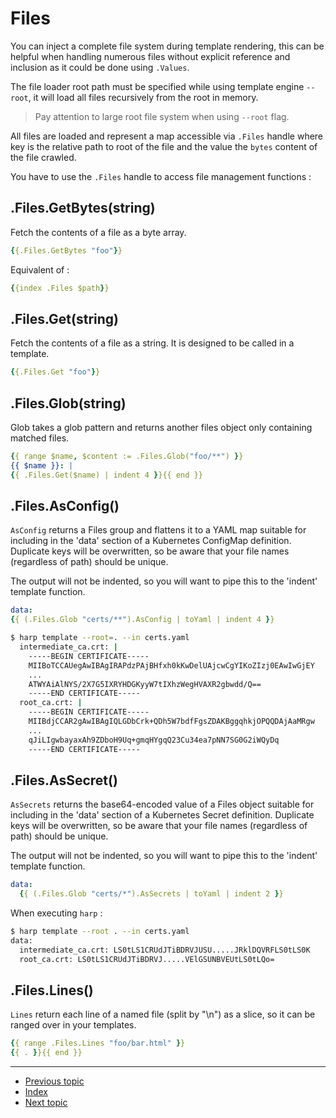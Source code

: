 # Files

You can inject a complete file system during template rendering, this can be
helpful when handling numerous files without explicit reference and inclusion as
it could be done using `.Values`.

The file loader root path must be specified while using template engine `--root`,
it will load all files recursively from the root in memory.

> Pay attention to large root file system when using `--root` flag.

All files are loaded and represent a map accessible via `.Files` handle where
key is the relative path to root of the file and the value the `bytes` content
of the file crawled.

You have to use the `.Files` handle to access file management functions :

## .Files.GetBytes(string)

Fetch the contents of a file as a byte array.

```yaml
{{.Files.GetBytes "foo"}}
```

Equivalent of :

```yaml
{{index .Files $path}}
```

## .Files.Get(string)

Fetch the contents of a file as a string. It is designed to be called in a
template.

```yaml
{{.Files.Get "foo"}}
```

## .Files.Glob(string)

Glob takes a glob pattern and returns another files object only containing
matched files.

```yaml
{{ range $name, $content := .Files.Glob("foo/**") }}
{{ $name }}: |
{{ .Files.Get($name) | indent 4 }}{{ end }}
```

## .Files.AsConfig()

`AsConfig` returns a Files group and flattens it to a YAML map suitable for
including in the 'data' section of a Kubernetes ConfigMap definition.
Duplicate keys will be overwritten, so be aware that your file names
(regardless of path) should be unique.

The output will not be indented, so you will want to pipe this to the
'indent' template function.

```yaml
data:
{{ (.Files.Glob "certs/**").AsConfig | toYaml | indent 4 }}
```

```sh
$ harp template --root=. --in certs.yaml
  intermediate_ca.crt: |
    -----BEGIN CERTIFICATE-----
    MIIBoTCCAUegAwIBAgIRAPdzPAjBHfxh0kKwDelUAjcwCgYIKoZIzj0EAwIwGjEY
    ...
    ATWYAiAlNYS/2X7G5IXRYHDGKyyW7tIXhzWegHVAXR2gbwdd/Q==
    -----END CERTIFICATE-----
  root_ca.crt: |
    -----BEGIN CERTIFICATE-----
    MIIBdjCCAR2gAwIBAgIQLGDbCrk+QDh5W7bdfFgsZDAKBggqhkjOPQQDAjAaMRgw
    ...
    qJiLIgwbayaxAh9ZDboH9Uq+gmqHYgqQ23Cu34ea7pNN7SG0G2iWQyDq
    -----END CERTIFICATE-----
```

## .Files.AsSecret()

`AsSecrets` returns the base64-encoded value of a Files object suitable for
including in the 'data' section of a Kubernetes Secret definition.
Duplicate keys will be overwritten, so be aware that your file names
(regardless of path) should be unique.

The output will not be indented, so you will want to pipe this to the
'indent' template function.

```yaml
data:
  {{ (.Files.Glob "certs/*").AsSecrets | toYaml | indent 2 }}
```

When executing `harp` :

```sh
$ harp template --root . --in certs.yaml
data:
  intermediate_ca.crt: LS0tLS1CRUdJTiBDRVJUSU.....JRklDQVRFLS0tLS0K
  root_ca.crt: LS0tLS1CRUdJTiBDRVJ.....VElGSUNBVEUtLS0tLQo=
```

## .Files.Lines()

`Lines` return each line of a named file (split by "\n") as a slice, so it can
be ranged over in your templates.

```yaml
{{ range .Files.Lines "foo/bar.html" }}
{{ . }}{{ end }}
```

---

* [Previous topic](4-values.md)
* [Index](../)
* [Next topic](6-lists-and-maps.md)
